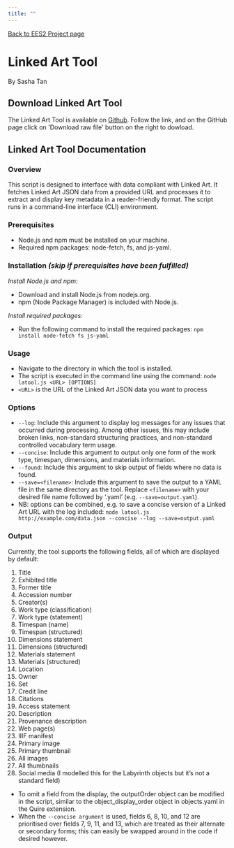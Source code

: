 ```yaml
---
title: ""
---
```

[Back to EES2 Project page](https://linked.art/community/projects/ees2/)

# Linked Art Tool

By Sasha Tan

## Download Linked Art Tool

The Linked Art Tool is available on [Github](https://github.com/taiwanken/taiwanken/blob/main/latool.js). Follow the link, and on the GitHub page click on 'Download raw file' button on the right to dowload.

## Linked Art Tool Documentation

### Overview

This script is designed to interface with data compliant with Linked Art. It fetches Linked
Art JSON data from a provided URL and processes it to extract and display key metadata
in a reader-friendly format. The script runs in a command-line interface (CLI) environment.

### Prerequisites

- Node.js and npm must be installed on your machine.
- Required npm packages: node-fetch, fs, and js-yaml.

### Installation *(skip if prerequisites have been fulfilled)*

*Install Node.js and npm:*
- Download and install Node.js from nodejs.org.
- npm (Node Package Manager) is included with Node.js.

*Install required packages:*
- Run the following command to install the required packages:
`npm install node-fetch fs js-yaml`

### Usage

- Navigate to the directory in which the tool is installed.
- The script is executed in the command line using the command:
`node latool.js <URL> [OPTIONS]`
- `<URL>` is the URL of the Linked Art JSON data you want to process

### Options

- `--log`: Include this argument to display log messages for any issues that occurred
during processing. Among other issues, this may include broken links, non-standard
structuring practices, and non-standard controlled vocabulary term usage.
- `--concise`: Include this argument to output only one form of the work type, timespan,
dimensions, and materials information.
- `--found`: Include this argument to skip output of fields where no data is found.
- `--save=<filename>`: Include this argument to save the output to a YAML file in the
same directory as the tool. Replace `<filename>` with your desired file name followed
by ‘.yaml’ (e.g. `--save=output.yaml`).
- NB: options can be combined, e.g. to save a concise version of a Linked Art URL with
the log included:
`node latool.js http://example.com/data.json --concise --log --save=output.yaml`

### Output

Currently, the tool supports the following fields, all of which are displayed by default:

1. Title  
2. Exhibited title  
3. Former title  
4. Accession number  
5. Creator(s)  
6. Work type (classification)  
7. Work type (statement)  
8. Timespan (name)  
9. Timespan (structured)  
10. Dimensions statement  
11. Dimensions (structured)  
12. Materials statement  
13. Materials (structured)  
14. Location  
15. Owner  
16. Set  
18. Credit line  
19. Citations  
20. Access statement  
21. Description  
22. Provenance description  
23. Web page(s)  
24. IIIF manifest  
25. Primary image  
26. Primary thumbnail  
27. All images  
28. All thumbnails  
17. Social media (I modelled this for the Labyrinth objects but it’s not a standard field)

- To omit a field from the display, the outputOrder object can be modified in the script,
similar to the object_display_order object in objects.yaml in the Quire extension.
- When the `--concise argument` is used, fields 6, 8, 10, and 12 are prioritised over fields
7, 9, 11, and 13, which are treated as their alternate or secondary forms; this can easily
be swapped around in the code if desired however.
